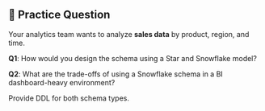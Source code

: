 ## 🧪 Practice Question

Your analytics team wants to analyze **sales data** by product, region, and time.

**Q1**: How would you design the schema using a Star and Snowflake model?

**Q2**: What are the trade-offs of using a Snowflake schema in a BI dashboard-heavy environment?

Provide DDL for both schema types.
